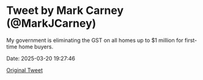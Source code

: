 # Tweet by Mark Carney (@MarkJCarney)

My government is eliminating the GST on all homes up to $1 million for first-time home buyers.

Date: 2025-03-20 19:27:46

[Original Tweet](https://x.com/MarkJCarney/status/1902804274909724875)
